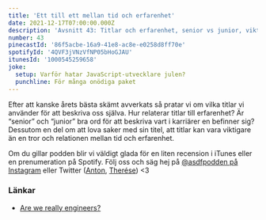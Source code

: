 ```yaml
---
title: 'Ett till ett mellan tid och erfarenhet'
date: 2021-12-17T07:00:00.000Z
description: 'Avsnitt 43: Titlar och erfarenhet, senior vs junior, vikten för vissa av att ha en fin titel och mycket annat.'
number: 43
pinecastId: '86f5acbe-16a9-41e8-ac8e-e0258d8ff70e'
spotifyId: '4QVF3jVNzVfNP05bHoGJAU'
itunesId: '1000545259658'
joke:
  setup: Varför hatar JavaScript-utvecklare julen?
  punchline: För många onödiga paket
---
```


Efter att kanske årets bästa skämt avverkats så pratar vi om vilka titlar vi använder för att beskriva oss själva. Hur relaterar titlar till erfarenhet? Är “senior” och “junior” bra ord för att beskriva vart i karriärer en befinner sig? Dessutom en del om att lova saker med sin titel, att titlar kan vara viktigare än en tror och relationen mellan tid och erfarenhet.

Om du gillar podden blir vi väldigt glada för en liten recension i iTunes eller en prenumeration på Spotify. Följ oss och säg hej på [@asdfpodden på Instagram](https://www.instagram.com/asdfpodden/) eller Twitter ([Anton](https://twitter.com/Awnton), [Therése](https://twitter.com/tkomstadius)) &lt;3

### Länkar

- [Are we really engineers?](https://www.hillelwayne.com/post/are-we-really-engineers/)
